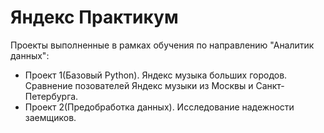 # Яндекс Практикум
Проекты выполненные в рамках обучения по направлению "Аналитик данных":
- Проект 1(Базовый Python). Яндекс музыка больших городов. Сравнение позователей Яндекс музыки из Москвы и Санкт-Петербурга.
- Проект 2(Предобработка данных). Исследование надежности заемщиков.
